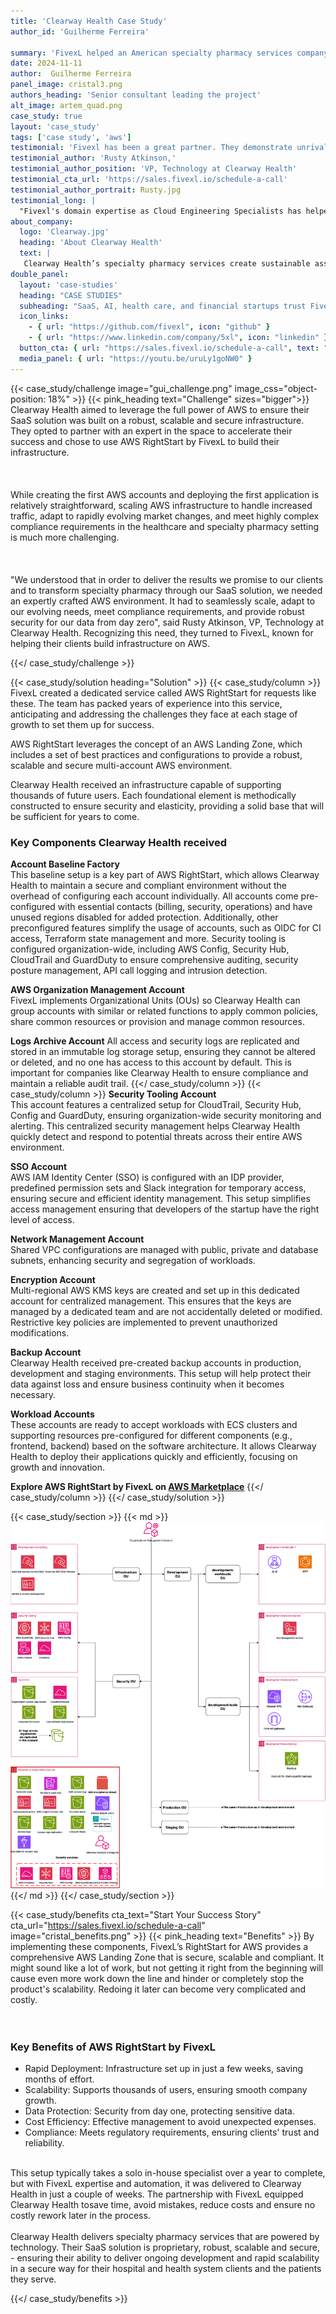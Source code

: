 ```yaml
---
title: 'Clearway Health Case Study'
author_id: 'Guilherme Ferreira'
 
summary: 'FivexL helped an American specialty pharmacy services company, Clearway Health, build a strong, scalable, and secure foundation with AWS RightStart for future development and rapid scaling.'
date: 2024-11-11 
author:  Guilherme Ferreira
panel_image: cristal3.png
authors_heading: 'Senior consultant leading the project'
alt_image: artem_quad.png
case_study: true
layout: 'case_study'
tags: ['case study', 'aws']
testimonial: 'Fivexl has been a great partner. They demonstrate unrivaled expertise in the AWS ecosystem and deliver results quickly.'
testimonial_author: 'Rusty Atkinson,'
testimonial_author_position: 'VP, Technology at Clearway Health'
testimonial_cta_url: 'https://sales.fivexl.io/schedule-a-call'
testimonial_author_portrait: Rusty.jpg
testimonial_long: |
  "Fivexl's domain expertise as Cloud Engineering Specialists has helped Clearway Health deliver on our aggressive SaaS vision with confidence that the decisions we are making today will serve us well for years to come. AWS RightStart by FivexL allowed us to get many important, foundational elements decided and solved in record time, which has allowed the Clearway Health Technology Team to spend more time and attention on specialty pharmacy-specific decisions".
about_company:
  logo: 'Clearway.jpg'
  heading: 'About Clearway Health'
  text: |
   Clearway Health’s specialty pharmacy services create sustainable assets and build lasting legacies for hospitals and health systems, providing a service that every patient deserves. Their team began at Boston Medical Center Health System, improving access to care and managing the complex medication needs of vulnerable patient populations. Equipped with this unique experience to solve challenges, Clearway Health partners with other hospitals and health systems to provide transformative specialty pharmacy services that put patients first. Their strategic partnerships build and strengthen the infrastructure for specialty pharmacy programs through improving operational workflows, implementing clinical programs, hiring and embedding skilled pharmacists and patient liaisons into the clinical team, providing proprietary software technology, unlocking drug access and leading accreditation processes. Clearway Health delivers a clinically driven service that eliminates barriers to medication access, improves the health of patients and communities, grows revenue at healthy margins for health systems and reduces costs for patients. To learn more, visit www.clearwayhealth.com.
double_panel:
  layout: 'case-studies'
  heading: "CASE STUDIES"
  subheading: "SaaS, AI, health care, and financial startups trust FivexL to build their infrastructure in AWS, empowering their businesses to grow faster. Learn how."
  icon_links:
    - { url: "https://github.com/fivexl", icon: "github" }
    - { url: "https://www.linkedin.com/company/5xl", icon: "linkedin" }
  button_cta: { url: "https://sales.fivexl.io/schedule-a-call", text: "Book a consultation" }
  media_panel: { url: "https://youtu.be/uruLy1goNW0" }
---
```

{{< case_study/challenge  image="gui_challenge.png" image_css="object-position: 18%" >}}
{{< pink_heading text="Challenge"  sizes="bigger">}}
Clearway Health aimed to leverage the full power of AWS to ensure their SaaS solution was built on a robust, scalable and secure infrastructure. They opted to partner with an expert in the space to accelerate their success and chose to use AWS RightStart by FivexL to build their infrastructure.<br/>  
<br/>    
While creating the first AWS accounts and deploying the first application is relatively straightforward, scaling AWS infrastructure to handle increased traffic, adapt to rapidly evolving market changes, and meet highly complex compliance requirements in the healthcare and specialty pharmacy setting is much more challenging.<br/>  
<br/>    
"We understood that in order to deliver the results we promise to our clients and to transform specialty pharmacy through our SaaS solution, we needed an expertly crafted AWS environment. It had to seamlessly scale, adapt to our evolving needs, meet compliance requirements, and provide robust security for our data from day zero", said Rusty Atkinson, VP, Technology at Clearway Health.
Recognizing this need, they turned to FivexL, known for helping their clients build infrastructure on AWS.



{{</ case_study/challenge >}}
 
{{< case_study/solution heading="Solution" >}}
{{< case_study/column >}}
FivexL created a dedicated service called AWS RightStart for requests like these. The team has packed years of experience into this service, anticipating and addressing the challenges they face at each stage of growth to set them up for success.
  
AWS RightStart leverages the concept of an AWS Landing Zone, which includes a set of best practices and configurations to provide a robust, scalable and secure multi-account AWS environment.  
  
Clearway Health received an infrastructure capable of supporting thousands of future users. Each foundational element is methodically constructed to ensure security and elasticity, providing a solid base that will be sufficient for years to come.
### Key Components Clearway Health received 
**Account Baseline Factory**  
This baseline setup is a key part of AWS RightStart, which allows Clearway Health to maintain a secure and compliant environment without the overhead of configuring each account individually. All accounts come pre-configured with essential contacts (billing, security, operations) and have unused regions disabled for added protection. Additionally, other preconfigured features simplify the usage of accounts, such as OIDC for CI access, Terraform state management and more. Security tooling is configured organization-wide, including AWS Config, Security Hub, CloudTrail and GuardDuty to ensure comprehensive auditing, security posture management, API call logging and intrusion detection.<br/>   

**AWS Organization Management Account**  
FivexL implements Organizational Units (OUs) so Clearway Health can group accounts with similar or related functions to apply common policies, share common resources or provision and manage common resources.  

**Logs Archive Account**
All access and security logs are replicated and stored in an immutable log storage setup, ensuring they cannot be altered or deleted, and no one has access to this account by default. This is important for companies like Clearway Health to ensure compliance and maintain a reliable audit trail.
{{</ case_study/column >}}
{{< case_study/column >}}
**Security Tooling Account**  
This account features a centralized setup for CloudTrail, Security Hub, Config and GuardDuty, ensuring organization-wide security monitoring and alerting. This centralized security management helps Clearway Health quickly detect and respond to potential threats across their entire AWS environment.    

**SSO Account**  
AWS IAM Identity Center (SSO) is configured with an IDP provider, predefined permission sets and Slack integration for temporary access, ensuring secure and efficient identity management. This setup simplifies access management ensuring that developers of the startup have the right level of access.

**Network Management Account**  
Shared VPC configurations are managed with public, private and database subnets, enhancing security and segregation of workloads. 

**Encryption  Account**  
Multi-regional AWS KMS keys are created and set up in this dedicated account for centralized management. This ensures that the keys are managed by a dedicated team and are not accidentally deleted or modified. Restrictive key policies are implemented to prevent unauthorized modifications. 

**Backup Account**  
Clearway Health received pre-created backup accounts in production, development and staging environments. This setup will help protect their data against loss and ensure business continuity when it becomes necessary.

**Workload Accounts**  
These accounts are ready to accept workloads with ECS clusters and supporting resources pre-configured for different components (e.g., frontend, backend) based on the software architecture. It allows Clearway Health to deploy their applications quickly and efficiently, focusing on growth and innovation.  
  
**Explore AWS RightStart by FivexL on [AWS Marketplace](https://aws.amazon.com/marketplace/pp/prodview-d4lown4cemykw)**
{{</ case_study/column >}}
{{</ case_study/solution >}} 

{{< case_study/section >}}
{{< md >}}![diagram](clearway_diagram.png){{</ md >}}
{{</ case_study/section >}}

{{< case_study/benefits
    cta_text="Start Your Success Story"
    cta_url="https://sales.fivexl.io/schedule-a-call"
    image="cristal_benefits.png"
    >}}
{{< pink_heading text="Benefits" >}}
By implementing these components, FivexL’s RightStart for AWS provides a comprehensive AWS Landing Zone that is secure, scalable and compliant. It might sound like a lot of work, but not getting it right from the beginning will cause even more work down the line and hinder or completely stop the product's scalability. Redoing it later can become very complicated and costly.<br/>  
<br/>  

<h3> Key Benefits of AWS RightStart by FivexL </h3> 

- Rapid Deployment: Infrastructure set up in just a few weeks, saving months of effort.  <br/> 
- Scalability: Supports thousands of users, ensuring smooth company growth.  <br/> 
- Data Protection: Security from day one, protecting sensitive data.  <br/> 
- Cost Efficiency: Effective management to avoid unexpected expenses.  <br/> 
- Compliance: Meets regulatory requirements, ensuring clients' trust and reliability. <br/> 
<br/>  
This setup typically takes a solo in-house specialist over a year to complete, but with FivexL expertise and automation, it was delivered to Clearway Health in just a couple of weeks. The partnership with FivexL equipped Clearway Health tosave time, avoid mistakes, reduce costs and ensure no costly rework later in the process.<br/>
<br/> 
Clearway Health delivers specialty pharmacy services that are powered by technology. Their SaaS solution is  proprietary, robust, scalable and secure, - ensuring their ability to deliver ongoing development and rapid scalability in a secure way for their hospital and health system clients and the patients they serve. 


{{</ case_study/benefits >}}
